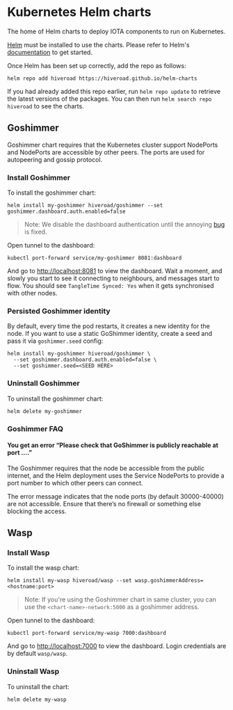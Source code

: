 # Kubernetes Helm charts

The home of Helm charts to deploy IOTA components to run on Kubernetes.

[Helm](https://helm.sh) must be installed to use the charts. Please refer to
Helm's [documentation](https://helm.sh/docs) to get started.

Once Helm has been set up correctly, add the repo as follows:

    helm repo add hiveroad https://hiveroad.github.io/helm-charts

If you had already added this repo earlier, run `helm repo update` to retrieve
the latest versions of the packages.  You can then run `helm search repo
hiveroad` to see the charts.

## Goshimmer

Goshimmer chart requires that the Kubernetes cluster support NodePorts and NodePorts are accessible by other peers. The ports are used for autopeering and gossip protocol.

### Install Goshimmer

To install the goshimmer chart:

    helm install my-goshimmer hiveroad/goshimmer --set goshimmer.dashboard.auth.enabled=false

> Note: We disable the dashboard authentication until the annoying [bug](https://github.com/iotaledger/goshimmer/pull/1986) is fixed.

Open tunnel to the dashboard:

    kubectl port-forward service/my-goshimmer 8081:dashboard

And go to <http://localhost:8081> to view the dashboard. Wait a moment, and slowly you start to see it connecting to neighbours, and messages start to flow. You should see `TangleTime Synced: Yes` when it gets synchronised with other nodes.

### Persisted Goshimmer identity

By default, every time the pod restarts, it creates a new identity for the node. If you want to use a static GoShimmer identity, create a seed and pass it via `goshimmer.seed` config:

    helm install my-goshimmer hiveroad/goshimmer \
      --set goshimmer.dashboard.auth.enabled=false \
      --set goshimmer.seed=<SEED HERE>

### Uninstall Goshimmer

To uninstall the goshimmer chart:

    helm delete my-goshimmer

### Goshimmer FAQ

#### You get an error “Please check that GoShimmer is publicly reachable at port ….”

The Goshimmer requires that the node be accessible from the public internet, and the Helm deployment uses the Service NodePorts to provide a port number to which other peers can connect.

The error message indicates that the node ports (by default 30000-40000) are not accessible. Ensure that there’s no firewall or something else blocking the access.

## Wasp

### Install Wasp

To install the wasp chart:

    helm install my-wasp hiveroad/wasp --set wasp.goshimmerAddress=<hostname:port>

> Note: If you're using the Goshimmer chart in same cluster, you can use the `<chart-name>-network:5000` as a goshimmer address.

Open tunnel to the dashboard:

    kubectl port-forward service/my-wasp 7000:dashboard

And go to <http://localhost:7000> to view the dashboard. Login credentials are by default `wasp/wasp`.

### Uninstall Wasp

To uninstall the chart:

    helm delete my-wasp
